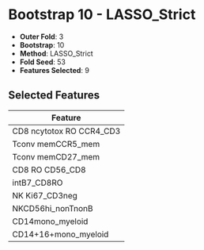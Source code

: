 # Bootstrap 10 - LASSO_Strict

- **Outer Fold**: 3
- **Bootstrap**: 10
- **Method**: LASSO_Strict
- **Fold Seed**: 53
- **Features Selected**: 9

## Selected Features

| Feature |
|---------|
| CD8 ncytotox RO CCR4_CD3 |
| Tconv memCCR5_mem |
| Tconv memCD27_mem |
| CD8 RO CD56_CD8 |
| intB7_CD8RO |
| NK Ki67_CD3neg |
| NKCD56hi_nonTnonB |
| CD14mono_myeloid |
| CD14+16+mono_myeloid |
